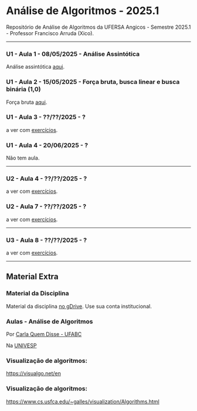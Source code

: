 # Análise de Algoritmos - 2025.1

Repositório de Análise de Algoritmos da UFERSA Angicos - Semestre 2025.1 - Professor Francisco Arruda (Xico).

---

### U1 - Aula 1 - 08/05/2025 - Análise Assintótica

Análise assintótica [aqui](unidade1/aula1).


### U1 - Aula 2 - 15/05/2025 - Força bruta, busca linear e busca binária (1,0)

Força bruta [aqui](unidade1/aula2).

### U1 - Aula 3 - ??/??/2025 - ?

a ver com [exercícios](unidade1/aulaX.md).

### U1 - Aula 4 - 20/06/2025 - ?

Não tem aula.

---

### U2 - Aula 4 - ??/??/2025 - ?

a ver com [exercícios](unidade1/aulaX.md).

### U2 - Aula 7 - ??/??/2025 - ?

a ver com [exercícios](unidade1/aulaX.md).

---

### U3 - Aula 8 - ??/??/2025 - ?

a ver com [exercícios](unidade1/aulaX.md).

---

## Material Extra

### Material da Disciplina

Material da disciplina [no gDrive](https://drive.google.com/open?id=18zo72s1Jhv8IbED_gvbLMD9umGDsjFZ2). Use sua conta institucional.

### Aulas - Análise de Algoritmos

Por [Carla Quem Disse - UFABC](https://www.youtube.com/playlist?list=PLncEdvQ20-mgGanwuFczm-4IwIdIcIiha)

Na [UNIVESP](https://www.youtube.com/watch?v=1IdzuBjQojI&list=PLxI8Can9yAHf0301dOCgw8a2U_G3UcOjh')

### Visualização de algoritmos:
https://visualgo.net/en

### Visualização de algoritmos:
https://www.cs.usfca.edu/~galles/visualization/Algorithms.html
